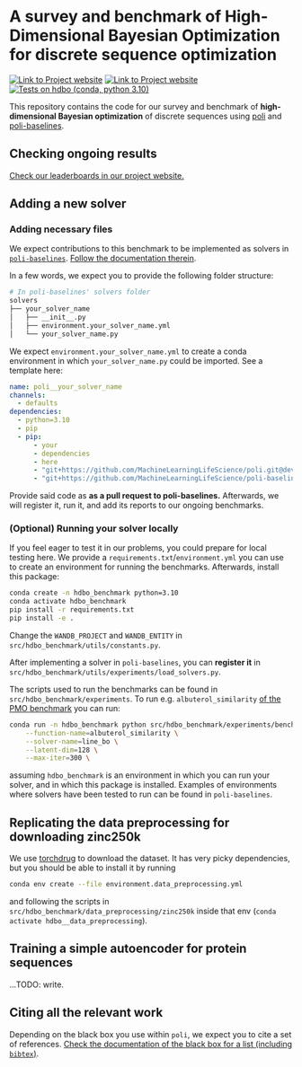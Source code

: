 # A survey and benchmark of High-Dimensional Bayesian Optimization for discrete sequence optimization

[![Link to Project website](https://img.shields.io/badge/GitHub-Project_Website-100000?logo=github&logoColor=white)](https://machinelearninglifescience.github.io/hdbo_benchmark)
[![Link to Project website](https://img.shields.io/badge/GitHub-poli_docs-100000?logo=github&logoColor=white)](https://machinelearninglifescience.github.io/poli-docs)
[![Tests on hdbo (conda, python 3.10)](https://github.com/MachineLearningLifeScience/hdbo_benchmark/actions/workflows/tox-lint-and-pytest.yml/badge.svg)](https://github.com/MachineLearningLifeScience/hdbo_benchmark/actions/workflows/tox-lint-and-pytest.yml)

This repository contains the code for our survey and benchmark of **high-dimensional Bayesian optimization** of discrete sequences using [poli](https://github.com/MachineLearningLifeScience/poli) and [poli-baselines](https://github.com/MachineLearningLifeScience/poli-baselines).

## Checking ongoing results

[Check our leaderboards in our project website.](https://machinelearninglifescience.github.io/hdbo_benchmark)

## Adding a new solver

### Adding necessary files

We expect contributions to this benchmark to be implemented as solvers in [`poli-baselines`](https://github.com/MachineLearningLifeScience/poli-baselines). [Follow the documentation therein](https://machinelearninglifescience.github.io/poli-docs/contributing/a_new_solver.html).

In a few words, we expect you to provide the following folder structure:

```bash
# In poli-baselines' solvers folder
solvers
├── your_solver_name
│   ├── __init__.py
│   ├── environment.your_solver_name.yml
│   └── your_solver_name.py
```

We expect `environment.your_solver_name.yml` to create a conda environment in which `your_solver_name.py` could be imported. See a template here:

```yml
name: poli__your_solver_name
channels:
  - defaults
dependencies:
  - python=3.10
  - pip
  - pip:
      - your
      - dependencies
      - here
      - "git+https://github.com/MachineLearningLifeScience/poli.git@dev"
      - "git+https://github.com/MachineLearningLifeScience/poli-baselines.git@main"
```

Provide said code as **as a pull request to poli-baselines.** Afterwards, we will register it, run it, and add its reports to our ongoing benchmarks.


### (Optional) Running your solver locally

If you feel eager to test it in our problems, you could prepare for local testing here. We provide a `requirements.txt`/`environment.yml` you can use to create an environment for running the benchmarks. Afterwards, install this package:

```bash
conda create -n hdbo_benchmark python=3.10
conda activate hdbo_benchmark
pip install -r requirements.txt
pip install -e .
```

Change the `WANDB_PROJECT` and `WANDB_ENTITY` in `src/hdbo_benchmark/utils/constants.py`.

After implementing a solver in `poli-baselines`, you can **register it** in `src/hdbo_benchmark/utils/experiments/load_solvers.py`.

The scripts used to run the benchmarks can be found in `src/hdbo_benchmark/experiments`. To run e.g. `albuterol_similarity` [of the PMO benchmark](https://openreview.net/forum?id=yCZRdI0Y7G) you can run:

```bash
conda run -n hdbo_benchmark python src/hdbo_benchmark/experiments/benchmark_on_pmo/run.py \
    --function-name=albuterol_similarity \
    --solver-name=line_bo \
    --latent-dim=128 \
    --max-iter=300 \
```

assuming `hdbo_benchmark` is an environment in which you can run your solver, and in which this package is installed. Examples of environments where solvers have been tested to run can be found in `poli-baselines`.

## Replicating the data preprocessing for downloading zinc250k

We use [torchdrug](https://torchdrug.ai/docs/installation.html) to download the dataset. It has very picky dependencies, but you should be able to install it by running

```bash
conda env create --file environment.data_preprocessing.yml
```

and following the scripts in `src/hdbo_benchmark/data_preprocessing/zinc250k` inside that env (`conda activate hdbo__data_preprocessing`).

## Training a simple autoencoder for protein sequences

...TODO: write.

## Citing all the relevant work

Depending on the black box you use within `poli`, we expect you to cite a set of references. [Check the documentation of the black box for a list (including `bibtex`)](https://machinelearninglifescience.github.io/poli-docs/using_poli/objective_repository/all_objectives.html).

